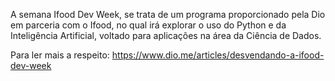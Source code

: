 A semana Ifood Dev Week, se trata de um programa proporcionado pela Dio em parceria com o Ifood, no qual irá explorar o uso do Python e da Inteligência Artificial, voltado para aplicações na área da Ciência de Dados.

Para ler mais a respeito: https://www.dio.me/articles/desvendando-a-ifood-dev-week
